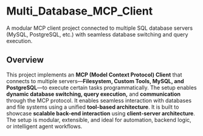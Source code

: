 # Multi_Database_MCP_Client
A modular MCP client project connected to multiple SQL database servers (MySQL, PostgreSQL, etc.) with seamless database switching and query execution.

## Overview
This project implements an **MCP (Model Context Protocol) Client** that connects to multiple servers—**Filesystem, Custom Tools, MySQL, and PostgreSQL**—to execute certain tasks programmatically. The setup enables **dynamic database switching, query execution,** and **communication** through the MCP protocol. It enables seamless interaction with databases and file systems using a unified **tool-based architecture**. It is built to showcase **scalable back-end interaction** using **client-server architecture**. The setup is modular, extensible, and ideal for automation, backend logic, or intelligent agent workflows.


